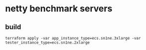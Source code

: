 # netty benchmark servers

## build

```
terraform apply -var app_instance_type=ecs.sn1ne.3xlarge -var tester_instance_type=ecs.sn1ne.2xlarge
```
